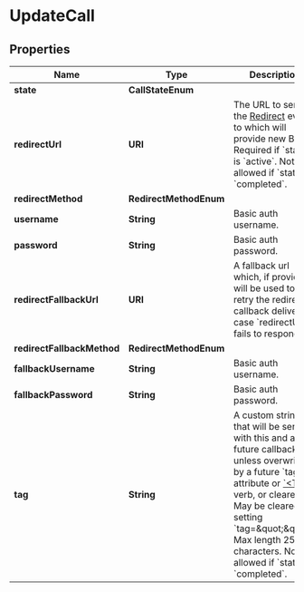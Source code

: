 

# UpdateCall


## Properties

| Name | Type | Description | Notes |
|------------ | ------------- | ------------- | -------------|
|**state** | **CallStateEnum** |  |  [optional] |
|**redirectUrl** | **URI** | The URL to send the [Redirect](/docs/voice/bxml/redirect) event to which will provide new BXML.  Required if &#x60;state&#x60; is &#x60;active&#x60;.  Not allowed if &#x60;state&#x60; is &#x60;completed&#x60;. |  [optional] |
|**redirectMethod** | **RedirectMethodEnum** |  |  [optional] |
|**username** | **String** | Basic auth username. |  [optional] |
|**password** | **String** | Basic auth password. |  [optional] |
|**redirectFallbackUrl** | **URI** | A fallback url which, if provided, will be used to retry the redirect callback delivery in case &#x60;redirectUrl&#x60; fails to respond. |  [optional] |
|**redirectFallbackMethod** | **RedirectMethodEnum** |  |  [optional] |
|**fallbackUsername** | **String** | Basic auth username. |  [optional] |
|**fallbackPassword** | **String** | Basic auth password. |  [optional] |
|**tag** | **String** | A custom string that will be sent with this and all future callbacks unless overwritten by a future &#x60;tag&#x60; attribute or [&#x60;&lt;Tag&gt;&#x60;](/docs/voice/bxml/tag) verb, or cleared.  May be cleared by setting &#x60;tag&#x3D;\&quot;\&quot;&#x60;.  Max length 256 characters.  Not allowed if &#x60;state&#x60; is &#x60;completed&#x60;. |  [optional] |



